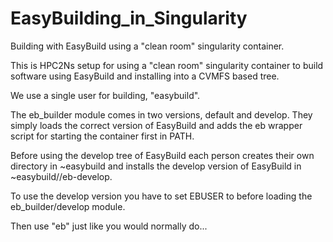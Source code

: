 # EasyBuilding_in_Singularity
Building with EasyBuild using a "clean room" singularity container.

This is HPC2Ns setup for using a "clean room" singularity container to
build software using EasyBuild and installing into a CVMFS based tree.

We use a single user for building, "easybuild".

The eb_builder module comes in two versions, default and develop.
They simply loads the correct version of EasyBuild and adds the eb wrapper
script for starting the container first in PATH.

Before using the develop tree of EasyBuild each person creates their own
directory in ~easybuild and installs the develop version of EasyBuild in
~easybuild/<user>/eb-develop.

To use the develop version you have to set EBUSER to <user> before
loading the eb_builder/develop module.

Then use "eb" just like you would normally do...
